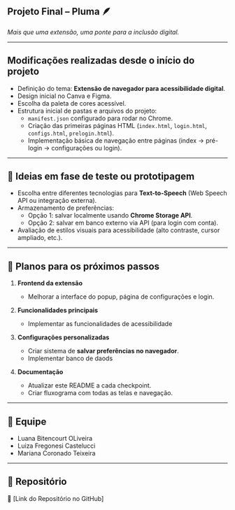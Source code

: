 ## Projeto Final – Pluma 🪶  
*Mais que uma extensão, uma ponte para a inclusão digital.*

---

## Modificações realizadas desde o início do projeto
- Definição do tema: **Extensão de navegador para acessibilidade digital**.
- Design inicial no Canva e Figma.
- Escolha da paleta de cores acessível.
- Estrutura inicial de pastas e arquivos do projeto:  
  - `manifest.json` configurado para rodar no Chrome.  
  - Criação das primeiras páginas HTML (`index.html`, `login.html`, `configs.html`, `prelogin.html`).  
  - Implementação básica de navegação entre páginas (index → pré-login → configurações ou login).
    
---

## 🧪 Ideias em fase de teste ou prototipagem
- Escolha entre diferentes tecnologias para **Text-to-Speech** (Web Speech API ou integração externa).  
- Armazenamento de preferências:  
  - Opção 1: salvar localmente usando **Chrome Storage API**.  
  - Opção 2: salvar em banco externo via API (para login com conta).  
- Avaliação de estilos visuais para acessibilidade (alto contraste, cursor ampliado, etc.).  

---

## 🚀 Planos para os próximos passos
1. **Frontend da extensão**  
   - Melhorar a interface do popup, página de configurações e login.

2. **Funcionalidades principais**  
   - Implementar as funcionalidades de acessibilidade 

3. **Configurações personalizadas**  
   - Criar sistema de **salvar preferências no navegador**.  
   - Implementar banco de daods

4. **Documentação**  
   - Atualizar este README a cada checkpoint.  
   - Criar fluxograma com todas as telas e navegação.  

---

## 👥 Equipe
- Luana Bitencourt OLiveira
- Luiza Fregonesi Castelucci
- Mariana Coronado Teixeira

---

## 📌 Repositório
🔗 [Link do Repositório no GitHub]
